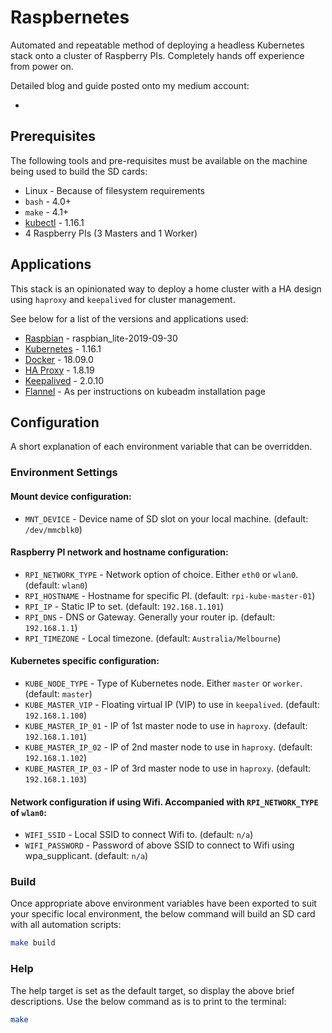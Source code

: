# Raspbernetes

Automated and repeatable method of deploying a headless Kubernetes stack
onto a cluster of Raspberry PIs. Completely hands off experience from
power on.

Detailed blog and guide posted onto my medium account:
- <post of medium link blog>

## Prerequisites

The following tools and pre-requisites must be available on the machine being
used to build the SD cards:

- Linux - Because of filesystem requirements
- `bash` - 4.0+
- `make` - 4.1+
- [kubectl](https://kubernetes.io/docs/tasks/tools/install-kubectl/) - 1.16.1
- 4 Raspberry PIs (3 Masters and 1 Worker)

## Applications

This stack is an opinionated way to deploy a home cluster with a HA design
using `haproxy` and `keepalived` for cluster management.

See below for a list of the versions and applications used:

- [Raspbian](https://downloads.raspberrypi.org/raspbian_lite/images/) - raspbian_lite-2019-09-30
- [Kubernetes](https://kubernetes.io/) - 1.16.1
- [Docker](https://www.docker.com/) - 18.09.0
- [HA Proxy](http://www.haproxy.org/) - 1.8.19
- [Keepalived](https://www.keepalived.org/) - 2.0.10
- [Flannel](https://raw.githubusercontent.com/coreos/flannel/2140ac876ef134e0ed5af15c65e414cf26827915/Documentation/kube-flannel.yml) - As per instructions on kubeadm installation page

## Configuration

A short explanation of each environment variable that can be overridden.

### Environment Settings

#### Mount device configuration:

- `MNT_DEVICE` - Device name of SD slot on your local machine. (default: `/dev/mmcblk0`)

#### Raspberry PI network and hostname configuration:

- `RPI_NETWORK_TYPE` - Network option of choice. Either `eth0` or `wlan0`. (default: `wlan0`)
- `RPI_HOSTNAME` - Hostname for specific PI. (default: `rpi-kube-master-01`)
- `RPI_IP` - Static IP to set. (default: `192.168.1.101`)
- `RPI_DNS` - DNS or Gateway. Generally your router ip. (default: `192.168.1.1`)
- `RPI_TIMEZONE` - Local timezone. (default: `Australia/Melbourne`)

#### Kubernetes specific configuration:

- `KUBE_NODE_TYPE` - Type of Kubernetes node. Either `master` or `worker`. (default: `master`)
- `KUBE_MASTER_VIP` - Floating virtual IP (VIP) to use in `keepalived`. (default: `192.168.1.100`)
- `KUBE_MASTER_IP_01` - IP of 1st master node to use in `haproxy`. (default: `192.168.1.101`)
- `KUBE_MASTER_IP_02` - IP of 2nd master node to use in `haproxy`. (default: `192.168.1.102`)
- `KUBE_MASTER_IP_03` - IP of 3rd master node to use in `haproxy`. (default: `192.168.1.103`)

#### Network configuration if using Wifi. Accompanied with `RPI_NETWORK_TYPE` of `wlan0`:

- `WIFI_SSID` - Local SSID to connect Wifi to. (default: `n/a`)
- `WIFI_PASSWORD` - Password of above SSID to connect to Wifi using wpa_supplicant. (default: `n/a`)

### Build

Once appropriate above environment variables have been exported to suit your
specific local environment, the below command will build an SD card with
all automation scripts:

```bash
make build
```

### Help

The help target is set as the default target, so display the above brief
descriptions. Use the below command as is to print to the terminal:

```bash
make
```

